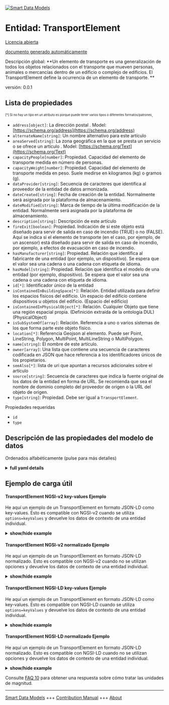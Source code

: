 <!-- 10-Header -->  
[![Smart Data Models](https://smartdatamodels.org/wp-content/uploads/2022/01/SmartDataModels_logo.png "Logo")](https://smartdatamodels.org)  
Entidad: TransportElement  
=========================<!-- /10-Header -->  
<!-- 15-License -->  
[Licencia abierta](https://github.com/smart-data-models//dataModel.S4BLDG/blob/master/TransportElement/LICENSE.md)  
[documento generado automáticamente](https://docs.google.com/presentation/d/e/2PACX-1vTs-Ng5dIAwkg91oTTUdt8ua7woBXhPnwavZ0FxgR8BsAI_Ek3C5q97Nd94HS8KhP-r_quD4H0fgyt3/pub?start=false&loop=false&delayms=3000#slide=id.gb715ace035_0_60)  
<!-- /15-License -->  
<!-- 20-Description -->  
Descripción global: **Un elemento de transporte es una generalización de todos los objetos relacionados con el transporte que mueven personas, animales o mercancías dentro de un edificio o complejo de edificios. El TransportElement define la ocurrencia de un elemento de transporte. **  
versión: 0.0.1  
<!-- /20-Description -->  
<!-- 30-PropertiesList -->  

## Lista de propiedades  

<sup><sub>[*] Si no hay un tipo en un atributo es porque puede tener varios tipos o diferentes formatos/patrones</sub></sup>.  
- `address[object]`: La dirección postal  . Model: [https://schema.org/address](https://schema.org/address)- `alternateName[string]`: Un nombre alternativo para este artículo  - `areaServed[string]`: La zona geográfica en la que se presta un servicio o se ofrece un artículo  . Model: [https://schema.org/Text](https://schema.org/Text)- `capacityPeople[number]`: Propiedad. Capacidad del elemento de transporte medida en número de personas.  - `capacityWeight[number]`: Propiedad. Capacidad del elemento de transporte medida en peso. Suele medirse en kilogramos (kg) o gramos (g).  - `dataProvider[string]`: Secuencia de caracteres que identifica al proveedor de la entidad de datos armonizada.  - `dateCreated[string]`: Fecha de creación de la entidad. Normalmente será asignada por la plataforma de almacenamiento.  - `dateModified[string]`: Marca de tiempo de la última modificación de la entidad. Normalmente será asignada por la plataforma de almacenamiento.  - `description[string]`: Descripción de este artículo  - `fireExit[boolean]`: Propiedad. Indicación de si este objeto está diseñado para servir de salida en caso de incendio (TRUE) o no (FALSE). Aquí se indica si el elemento de transporte (en el caso, por ejemplo, de un ascensor) está diseñado para servir de salida en caso de incendio, por ejemplo, a efectos de evacuación en caso de incendio.  - `hasManufacturer[string]`: Propiedad. Relación que identifica al fabricante de una entidad (por ejemplo, un dispositivo). Se espera que el valor sea una cadena o una cadena con etiqueta de idioma.  - `hasModel[string]`: Propiedad. Relación que identifica el modelo de una entidad (por ejemplo, dispositivo). Se espera que el valor sea una cadena o una cadena con etiqueta de idioma.  - `id[*]`: Identificador único de la entidad  - `isContainedInBuildingSpace[*]`: Relación. Entidad utilizada para definir los espacios físicos del edificio. Un espacio del edificio contiene dispositivos u objetos del edificio. (Espacio del edificio)  - `isContainedInPhysicalObject[*]`: Relación. Cualquier Objeto que tiene una región espacial propia.  (Definición extraída de la ontología DUL) (PhysicalObject)  - `isSubSystemOf[array]`: Relación. Referencia a uno o varios sistemas de los que forma parte este objeto físico.  - `location[*]`: Referencia Geojson al elemento. Puede ser Point, LineString, Polygon, MultiPoint, MultiLineString o MultiPolygon.  - `name[string]`: El nombre de este artículo.  - `owner[array]`: Una lista que contiene una secuencia de caracteres codificada en JSON que hace referencia a los identificadores únicos de los propietarios.  - `seeAlso[*]`: lista de uri que apuntan a recursos adicionales sobre el artículo  - `source[string]`: Secuencia de caracteres que indica la fuente original de los datos de la entidad en forma de URL. Se recomienda que sea el nombre de dominio completo del proveedor de origen o la URL del objeto de origen.  - `type[string]`: Propiedad. Debe ser igual a `TransportElement`.  <!-- /30-PropertiesList -->  
<!-- 35-RequiredProperties -->  
Propiedades requeridas  
- `id`  - `type`  <!-- /35-RequiredProperties -->  
<!-- 40-RequiredProperties -->  
<!-- /40-RequiredProperties -->  
<!-- 50-DataModelHeader -->  
## Descripción de las propiedades del modelo de datos  
Ordenados alfabéticamente (pulse para más detalles)  
<!-- /50-DataModelHeader -->  
<!-- 60-ModelYaml -->  
<details><summary><strong>full yaml details</strong></summary>    
```yaml  
TransportElement:    
  description: 'A transport element is a generalization of all transport related objects that move people, animals or goods within a building or building complex. The TransportElement defines the occurrence of a transport element. '    
  properties:    
    address:    
      description: The mailing address    
      properties:    
        addressCountry:    
          description: 'Property. The country. For example, Spain. Model:''https://schema.org/addressCountry'''    
          type: string    
        addressLocality:    
          description: 'Property. The locality in which the street address is, and which is in the region. Model:''https://schema.org/addressLocality'''    
          type: string    
        addressRegion:    
          description: 'Property. The region in which the locality is, and which is in the country. Model:''https://schema.org/addressRegion'''    
          type: string    
        district:    
          description: 'A district is a type of administrative division that, in some countries, is managed by the local government.'    
          type: string    
        postOfficeBoxNumber:    
          description: 'Property. The post office box number for PO box addresses. For example, 03578. Model:''https://schema.org/postOfficeBoxNumber'''    
          type: string    
        postalCode:    
          description: 'Property. The postal code. For example, 24004. Model:''https://schema.org/https://schema.org/postalCode'''    
          type: string    
        streetAddress:    
          description: 'Property. The street address. Model:''https://schema.org/streetAddress'''    
          type: string    
        streetNr:    
          description: Number identifying a specific property on a public street.    
          type: string    
      type: object    
      x-ngsi:    
        model: https://schema.org/address    
        type: Property    
    alternateName:    
      description: An alternative name for this item    
      type: string    
      x-ngsi:    
        type: Property    
    areaServed:    
      description: The geographic area where a service or offered item is provided    
      type: string    
      x-ngsi:    
        model: https://schema.org/Text    
        type: Property    
    capacityPeople:    
      description: Property. Capacity of the transportation element measured in numbers of person.    
      type: number    
      x-ngsi:    
        type: Property    
    capacityWeight:    
      description: Property. Capacity of the transport element measured by weight. Usually measured in kilograms (kg) or grams (g).    
      type: number    
      x-ngsi:    
        type: Property    
    dataProvider:    
      description: A sequence of characters identifying the provider of the harmonised data entity.    
      type: string    
      x-ngsi:    
        type: Property    
    dateCreated:    
      description: Entity creation timestamp. This will usually be allocated by the storage platform.    
      format: date-time    
      type: string    
      x-ngsi:    
        type: Property    
    dateModified:    
      description: Timestamp of the last modification of the entity. This will usually be allocated by the storage platform.    
      format: date-time    
      type: string    
      x-ngsi:    
        type: Property    
    description:    
      description: A description of this item    
      type: string    
      x-ngsi:    
        type: Property    
    fireExit:    
      description: 'Property. Indication whether this object is designed to serve as an exit in the case of fire (TRUE) or not (FALSE). Here whether the transport element (in case of e.g., a lift) is designed to serve as a fire exit, e.g., for fire escape purposes.'    
      type: boolean    
      x-ngsi:    
        type: Property    
    hasManufacturer:    
      description: 'Property. A relationship identifying the manufacturer of an entity (e.g., device). The value is expected to be a string or a string with language tag.'    
      type: string    
      x-ngsi:    
        type: Property    
    hasModel:    
      description: 'Property. A relationship identifying the model of an entity (e.g., device). The value is expected to be a string or a string with language tag.'    
      type: string    
      x-ngsi:    
        type: Property    
    id:    
      anyOf: &transportelement_-_properties_-_iscontainedinbuildingspace_-_anyof    
        - description: Property. Identifier format of any NGSI entity    
          maxLength: 256    
          minLength: 1    
          pattern: ^[\w\-\.\{\}\$\+\*\[\]`|~^@!,:\\]+$    
          type: string    
        - description: Property. Identifier format of any NGSI entity    
          format: uri    
          type: string    
      description: Unique identifier of the entity    
      x-ngsi:    
        type: Property    
    isContainedInBuildingSpace:    
      anyOf: *transportelement_-_properties_-_iscontainedinbuildingspace_-_anyof    
      description: Relationship. An entity used to define the physical spaces of the building. A building space contains devices or building objects. (BuildingSpace)    
      x-ngsi:    
        type: Property    
    isContainedInPhysicalObject:    
      anyOf: *transportelement_-_properties_-_iscontainedinbuildingspace_-_anyof    
      description: Relationship. Any Object that has a proper space region.  (Definition extracted from DUL ontology) (PhysicalObject)    
      x-ngsi:    
        type: Property    
    isSubSystemOf:    
      description: Relationship. A reference to a system(s) that this Physical Object is part of.    
      items:    
        anyOf: *transportelement_-_properties_-_iscontainedinbuildingspace_-_anyof    
        description: Property. Unique identifier of the entity    
      type: array    
      x-ngsi:    
        type: Relationship    
    location:    
      description: 'Geojson reference to the item. It can be Point, LineString, Polygon, MultiPoint, MultiLineString or MultiPolygon'    
      oneOf:    
        - description: GeoProperty. Geojson reference to the item. Point    
          properties:    
            bbox:    
              items:    
                type: number    
              minItems: 4    
              type: array    
            coordinates:    
              items:    
                type: number    
              minItems: 2    
              type: array    
            type:    
              enum:    
                - Point    
              type: string    
          required:    
            - type    
            - coordinates    
          title: GeoJSON Point    
          type: object    
        - description: GeoProperty. Geojson reference to the item. LineString    
          properties:    
            bbox:    
              items:    
                type: number    
              minItems: 4    
              type: array    
            coordinates:    
              items:    
                items:    
                  type: number    
                minItems: 2    
                type: array    
              minItems: 2    
              type: array    
            type:    
              enum:    
                - LineString    
              type: string    
          required:    
            - type    
            - coordinates    
          title: GeoJSON LineString    
          type: object    
        - description: GeoProperty. Geojson reference to the item. Polygon    
          properties:    
            bbox:    
              items:    
                type: number    
              minItems: 4    
              type: array    
            coordinates:    
              items:    
                items:    
                  items:    
                    type: number    
                  minItems: 2    
                  type: array    
                minItems: 4    
                type: array    
              type: array    
            type:    
              enum:    
                - Polygon    
              type: string    
          required:    
            - type    
            - coordinates    
          title: GeoJSON Polygon    
          type: object    
        - description: GeoProperty. Geojson reference to the item. MultiPoint    
          properties:    
            bbox:    
              items:    
                type: number    
              minItems: 4    
              type: array    
            coordinates:    
              items:    
                items:    
                  type: number    
                minItems: 2    
                type: array    
              type: array    
            type:    
              enum:    
                - MultiPoint    
              type: string    
          required:    
            - type    
            - coordinates    
          title: GeoJSON MultiPoint    
          type: object    
        - description: GeoProperty. Geojson reference to the item. MultiLineString    
          properties:    
            bbox:    
              items:    
                type: number    
              minItems: 4    
              type: array    
            coordinates:    
              items:    
                items:    
                  items:    
                    type: number    
                  minItems: 2    
                  type: array    
                minItems: 2    
                type: array    
              type: array    
            type:    
              enum:    
                - MultiLineString    
              type: string    
          required:    
            - type    
            - coordinates    
          title: GeoJSON MultiLineString    
          type: object    
        - description: GeoProperty. Geojson reference to the item. MultiLineString    
          properties:    
            bbox:    
              items:    
                type: number    
              minItems: 4    
              type: array    
            coordinates:    
              items:    
                items:    
                  items:    
                    items:    
                      type: number    
                    minItems: 2    
                    type: array    
                  minItems: 4    
                  type: array    
                type: array    
              type: array    
            type:    
              enum:    
                - MultiPolygon    
              type: string    
          required:    
            - type    
            - coordinates    
          title: GeoJSON MultiPolygon    
          type: object    
      x-ngsi:    
        type: GeoProperty    
    name:    
      description: The name of this item.    
      type: string    
      x-ngsi:    
        type: Property    
    owner:    
      description: A List containing a JSON encoded sequence of characters referencing the unique Ids of the owner(s)    
      items:    
        anyOf: *transportelement_-_properties_-_iscontainedinbuildingspace_-_anyof    
        description: Property. Unique identifier of the entity    
      type: array    
      x-ngsi:    
        type: Property    
    seeAlso:    
      description: list of uri pointing to additional resources about the item    
      oneOf:    
        - items:    
            format: uri    
            type: string    
          minItems: 1    
          type: array    
        - format: uri    
          type: string    
      x-ngsi:    
        type: Property    
    source:    
      description: 'A sequence of characters giving the original source of the entity data as a URL. Recommended to be the fully qualified domain name of the source provider, or the URL to the source object.'    
      type: string    
      x-ngsi:    
        type: Property    
    type:    
      description: Property. It must be equal to `TransportElement`.    
      enum:    
        - TransportElement    
      type: string    
      x-ngsi:    
        type: Property    
  required:    
    - id    
    - type    
  type: object    
  x-derived-from: "https://saref.etsi.org/saref4bldg/v1.1.2/#s4bldg:TransportElement"    
  x-disclaimer: 'Redistribution and use in source and binary forms, with or without modification, are permitted  provided that the license conditions are met. Copyleft (c) 2022 Contributors to Smart Data Models Program'    
  x-license-url: https://github.com/smart-data-models/dataModel.S4BLDG/blob/master/TransportElement/LICENSE.md    
  x-model-schema: https://smart-data-models.github.com/dataModel.SAREF4BLDG/TransportElement/schema.json    
  x-model-tags: SAREF TransportElement    
  x-version: 0.0.1    
```  
</details>    
<!-- /60-ModelYaml -->  
<!-- 70-MiddleNotes -->  
<!-- /70-MiddleNotes -->  
<!-- 80-Examples -->  
## Ejemplo de carga útil  
#### TransportElement NGSI-v2 key-values Ejemplo  
He aquí un ejemplo de un TransportElement en formato JSON-LD como key-values. Esto es compatible con NGSI-v2 cuando se utiliza `options=keyValues` y devuelve los datos de contexto de una entidad individual.  
<details><summary><strong>show/hide example</strong></summary>    
```json  
{  
    "id": "urn:ngsi-ld:TransportElement:e72ac644-7a22-454a-8ed2-c4e54ca2501d",  
    "type": "TransportElement",  
    "capacityPeople": 0.23443039312764635,  
    "capacityWeight": 0.40551628180906485,  
    "fireExit": true,  
    "hasManufacturer": "TransportElement Company Inc.",  
    "hasModel": "TransportElement 0.1.2",  
    "isContainedInBuildingSpace": "urn:ngsi-ld:BuildingSpace:81a9bb19-243f-4649-935b-0ae6528ececa",  
    "isContainedInPhysicalObject": "urn:ngsi-ld:PhysicalObject:fe7970af-8d3e-4326-bff2-a96eea69a63e",  
    "isSubSystemOf": [  
        "urn:ngsi-ld:System:30e83dfe-1606-4a0a-aba8-7e746aedc0c3",  
        "urn:ngsi-ld:System:9d185a4a-6a17-484d-8d2d-7f00ba505654",  
        "urn:ngsi-ld:System:82857819-a62d-4a0a-a35a-f4c65432e7ce"  
    ],  
    "dateCreated": "2023-01-25T19:06:08Z",  
    "dateModified": "2023-01-26T09:33:14Z",  
    "source": "Import",  
    "name": "TransportElement",  
    "alternateName": "TransportElement type 2",  
    "description": "TransportElement of limited TransportElement types",  
    "dataProvider": "IFC file"  
}  
```  
</details>  
#### TransportElement NGSI-v2 normalizado Ejemplo  
He aquí un ejemplo de un TransportElement en formato JSON-LD normalizado. Esto es compatible con NGSI-v2 cuando no se utilizan opciones y devuelve los datos de contexto de una entidad individual.  
<details><summary><strong>show/hide example</strong></summary>    
```json  
{  
  "id": "urn:ngsi-ld:TransportElement:86c91687-d960-46b2-8501-d5d43dad2a19",  
  "type": "TransportElement",  
  "capacityPeople": {  
    "type": "Float",  
    "value": 0.7375119078545989  
  },  
  "capacityWeight": {  
    "type": "Measurement",  
    "value": 0.756067388290955  
  },  
  "fireExit": {  
    "type": "Boolean",  
    "value": false  
  },  
  "hasManufacturer": {  
    "type": "Text",  
    "value": "TransportElement Company Inc."  
  },  
  "hasModel": {  
    "type": "Text",  
    "value": "TransportElement 0.1.2"  
  },  
  "isContainedInBuildingSpace": {  
    "type": "URL",  
    "value": "urn:ngsi-ld:BuildingSpace:2077a126-e349-4d90-b4a7-4c420f5dda0c"  
  },  
  "isContainedInPhysicalObject": {  
    "type": "URL",  
    "value": "urn:ngsi-ld:PhysicalObject:58349766-03b7-45af-8cb2-8c5ad687e820"  
  },  
  "isSubSystemOf": {  
    "type": "array",  
    "value": [  
      {  
        "type": "URL",  
        "value": "urn:ngsi-ld:System:257774d5-03f1-44db-89e2-cef1eded6cae"  
      },  
      {  
        "type": "URL",  
        "value": "urn:ngsi-ld:System:8c1d9aeb-f72d-4149-b53f-690f804bcc64"  
      },  
      {  
        "type": "URL",  
        "value": "urn:ngsi-ld:System:7f82d919-d573-4cf4-bbbc-a1ceed235fdb"  
      }  
    ]  
  },  
  "dateCreated": {  
    "type": "DateTime",  
    "value": "2023-01-25T15:31:17.4196497+01:00"  
  },  
  "dateModified": {  
    "type": "DateTime",  
    "value": "2023-01-26T05:31:38.1235944+01:00"  
  },  
  "source": {  
    "type": "Text",  
    "value": "Import"  
  },  
  "name": {  
    "type": "Text",  
    "value": "TransportElement"  
  },  
  "alternateName": {  
    "type": "Text",  
    "value": "TransportElement type 2"  
  },  
  "description": {  
    "type": "Text",  
    "value": "TransportElement of limited TransportElement types"  
  },  
  "dataProvider": {  
    "type": "Text",  
    "value": "IFC file"  
  }  
}  
```  
</details>  
#### TransportElement NGSI-LD key-values Ejemplo  
He aquí un ejemplo de un TransportElement en formato JSON-LD como key-values. Esto es compatible con NGSI-LD cuando se utiliza `options=keyValues` y devuelve los datos de contexto de una entidad individual.  
<details><summary><strong>show/hide example</strong></summary>    
```json  
{  
  "id": "urn:ngsi-ld:TransportElement:e72ac644-7a22-454a-8ed2-c4e54ca2501d",  
  "type": "TransportElement",  
  "capacityPeople": 0.23443039312764635,  
  "capacityWeight": 0.40551628180906485,  
  "fireExit": true,  
  "hasManufacturer": "TransportElement Company Inc.",  
  "hasModel": "TransportElement 0.1.2",  
  "isContainedInBuildingSpace": "urn:ngsi-ld:BuildingSpace:81a9bb19-243f-4649-935b-0ae6528ececa",  
  "isContainedInPhysicalObject": "urn:ngsi-ld:PhysicalObject:fe7970af-8d3e-4326-bff2-a96eea69a63e",  
  "isSubSystemOf": [  
    "urn:ngsi-ld:System:30e83dfe-1606-4a0a-aba8-7e746aedc0c3",  
    "urn:ngsi-ld:System:9d185a4a-6a17-484d-8d2d-7f00ba505654",  
    "urn:ngsi-ld:System:82857819-a62d-4a0a-a35a-f4c65432e7ce"  
  ],  
  "dateCreated": "2023-01-25T19:06:08Z",  
  "dateModified": "2023-01-26T09:33:14Z",  
  "source": "Import",  
  "name": "TransportElement",  
  "alternateName": "TransportElement type 2",  
  "description": "TransportElement of limited TransportElement types",  
  "dataProvider": "IFC file",  
  "@context": [  
    "https://raw.githubusercontent.com/smart-data-models/dataModel.S4BLDG/master/context.jsonld",  
    "https://uri.etsi.org/ngsi-ld/v1/ngsi-ld-core-context.jsonld"  
  ]  
}  
```  
</details>  
#### TransportElement NGSI-LD normalizado Ejemplo  
He aquí un ejemplo de un TransportElement en formato JSON-LD normalizado. Esto es compatible con NGSI-LD cuando no se utilizan opciones y devuelve los datos de contexto de una entidad individual.  
<details><summary><strong>show/hide example</strong></summary>    
```json  
{  
  "id": "urn:ngsi-ld:TransportElement:c41e2acc-4b47-4703-a669-2d70e355da7c",  
  "type": "TransportElement",  
  "capacityPeople": {  
    "type": "Property",  
    "value": 0.6165672857973306  
  },  
  "capacityWeight": {  
    "type": "Property",  
    "unitCode": "g",  
    "observedAt": "2023-01-26T09:13:00Z",  
    "value": 0.20941132111490557  
  },  
  "fireExit": {  
    "type": "Property",  
    "value": true  
  },  
  "hasManufacturer": {  
    "type": "Property",  
    "value": "TransportElement Company Inc."  
  },  
  "hasModel": {  
    "type": "Property",  
    "value": "TransportElement 0.1.2"  
  },  
  "isContainedInBuildingSpace": {  
    "type": "Relationship",  
    "object": "urn:ngsi-ld:BuildingSpace:aa3fe628-ef96-4bf6-9fd7-c3ea6250d82a"  
  },  
  "isContainedInPhysicalObject": {  
    "type": "Relationship",  
    "object": "urn:ngsi-ld:PhysicalObject:c07479d7-3b83-4a0d-82ce-63f76a9f0633"  
  },  
  "isSubSystemOf": [  
    {  
      "type": "Relationship",  
      "object": "urn:ngsi-ld:System:73fd8be2-d2ed-4de5-bff8-2cf0e74348ce"  
    },  
    {  
      "type": "Relationship",  
      "object": "urn:ngsi-ld:System:b92b21cf-fb79-4f9f-b83f-e5f3cb0d54ea"  
    },  
    {  
      "type": "Relationship",  
      "object": "urn:ngsi-ld:System:54de7679-42e2-40bb-b735-e09188b1d7d6"  
    }  
  ],  
  "dateCreated": {  
    "type": "Property",  
    "value": "2023-01-25T17:08:38Z"  
  },  
  "dateModified": {  
    "type": "Property",  
    "value": "2023-01-26T09:55:44Z"  
  },  
  "source": {  
    "type": "Property",  
    "value": "Import"  
  },  
  "name": {  
    "type": "Property",  
    "value": "TransportElement"  
  },  
  "alternateName": {  
    "type": "Property",  
    "value": "TransportElement type 2"  
  },  
  "description": {  
    "type": "Property",  
    "value": "TransportElement of limited TransportElement types"  
  },  
  "dataProvider": {  
    "type": "Property",  
    "value": "IFC file"  
  },  
  "@context": [  
    "https://raw.githubusercontent.com/smart-data-models/dataModel.S4BLDG/master/context.jsonld",  
    "https://uri.etsi.org/ngsi-ld/v1/ngsi-ld-core-context.jsonld"  
  ]  
}  
```  
</details><!-- /80-Examples -->  
<!-- 90-FooterNotes -->  
<!-- /90-FooterNotes -->  
<!-- 95-Units -->  
Consulte [FAQ 10](https://smartdatamodels.org/index.php/faqs/) para obtener una respuesta sobre cómo tratar las unidades de magnitud.  
<!-- /95-Units -->  
<!-- 97-LastFooter -->  
---  
[Smart Data Models](https://smartdatamodels.org) +++ [Contribution Manual](https://bit.ly/contribution_manual) +++ [About](https://bit.ly/Introduction_SDM)<!-- /97-LastFooter -->  
